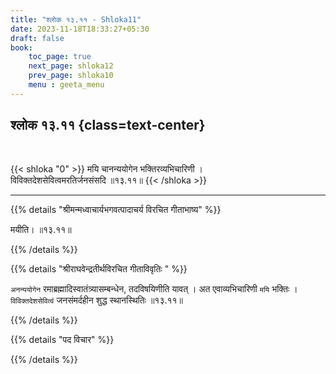 ```yaml
---
title: "श्लोक १३.११ - Shloka11"
date: 2023-11-18T18:33:27+05:30
draft: false
book:
    toc_page: true
    next_page: shloka12
    prev_page: shloka10
    menu : geeta_menu
---
```




## श्लोक १३.११ {class=text-center}

<br/>

{{< shloka  "0"  >}}
मयि चानन्ययोगेन भक्तिरव्यभिचारिणी ।  
विविक्तदेशसेवित्वमरतिर्जनसंसदि ॥१३.११॥
{{< /shloka >}}

---


{{% details "श्रीमन्मध्वाचार्यभगवत्पादाचर्य विरचित  गीताभाष्य" %}}

मयीति।   ॥१३.११॥

{{% /details %}}



{{% details "श्रीराघवेन्द्रतीर्थविरचित गीताविवृतिः " %}}

`अनन्ययोगेन` रमाब्रह्मादिस्वातंत्र्यासम्बन्धेन, तदविषयिणीति 
यावत्‌ ।  अत एवाव्यभिचारिणी `मयि` भक्तिः । `विविक्तदेशसेवित्वं` 
जनसंमर्दहीन शुद्ध स्थानस्थितिः ॥१३.११॥


{{% /details %}}



{{% details "पद विचार" %}}


{{% /details %}}
